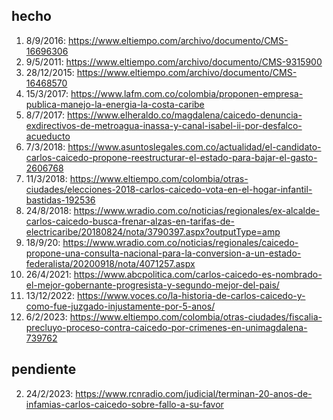 ## hecho
1. 8/9/2016: https://www.eltiempo.com/archivo/documento/CMS-16696306
5. 9/5/2011: https://www.eltiempo.com/archivo/documento/CMS-9315900
6. 28/12/2015: https://www.eltiempo.com/archivo/documento/CMS-16468570
11. 15/3/2017: https://www.lafm.com.co/colombia/proponen-empresa-publica-manejo-la-energia-la-costa-caribe
13. 8/7/2017: https://www.elheraldo.co/magdalena/caicedo-denuncia-exdirectivos-de-metroagua-inassa-y-canal-isabel-ii-por-desfalco-acueducto 
8. 7/3/2018: https://www.asuntoslegales.com.co/actualidad/el-candidato-carlos-caicedo-propone-reestructurar-el-estado-para-bajar-el-gasto-2606768 
7. 11/3/2018: https://www.eltiempo.com/colombia/otras-ciudades/elecciones-2018-carlos-caicedo-vota-en-el-hogar-infantil-bastidas-192536
12. 24/8/2018: https://www.wradio.com.co/noticias/regionales/ex-alcalde-carlos-caicedo-busca-frenar-alzas-en-tarifas-de-electricaribe/20180824/nota/3790397.aspx?outputType=amp 
10. 18/9/20: https://www.wradio.com.co/noticias/regionales/caicedo-propone-una-consulta-nacional-para-la-conversion-a-un-estado-federalista/20200918/nota/4071257.aspx
9. 26/4/2021: https://www.abcpolitica.com/carlos-caicedo-es-nombrado-el-mejor-gobernante-progresista-y-segundo-mejor-del-pais/
4. 13/12/2022: https://www.voces.co/la-historia-de-carlos-caicedo-y-como-fue-juzgado-injustamente-por-5-anos/
3. 6/2/2023: https://www.eltiempo.com/colombia/otras-ciudades/fiscalia-precluyo-proceso-contra-caicedo-por-crimenes-en-unimagdalena-739762

## pendiente

2. 24/2/2023: https://www.rcnradio.com/judicial/terminan-20-anos-de-infamias-carlos-caicedo-sobre-fallo-a-su-favor









